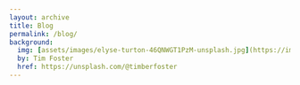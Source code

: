 ```yaml
---
layout: archive
title: Blog
permalink: /blog/
background: 
  img: [assets/images/elyse-turton-46QNWGT1PzM-unsplash.jpg](https://images.unsplash.com/photo-1566991301456-bcff683ec3a6?ixlib=rb-4.0.3&ixid=M3wxMjA3fDB8MHxwaG90by1wYWdlfHx8fGVufDB8fHx8fA%3D%3D&auto=format&fit=crop&w=1170&q=80)
  by: Tim Foster
  href: https://unsplash.com/@timberfoster
---
```

